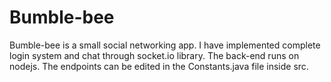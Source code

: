 # Bumble-bee
Bumble-bee is a small social networking app. 
I have implemented complete login system and chat through socket.io library. 
The back-end runs on nodejs. The endpoints can be edited in the Constants.java file inside src.
